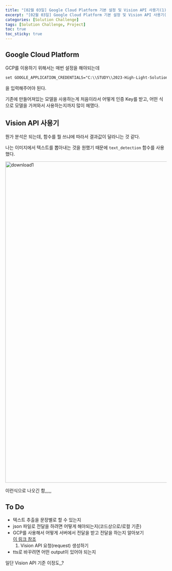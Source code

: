 ```yaml
---
title: "[02월 03일] Google Cloud Platform 기본 설정 및 Vision API 사용기(1)"
excerpt: "[02월 03일] Google Cloud Platform 기본 설정 및 Vision API 사용기(1)"
categories: [Solution Challenge]
tags: [Solution Challenge, Project]
toc: true
toc_sticky: true
---
```


## Google Cloud Platform

GCP를 이용하기 위해서는 매번 설정을 해야되는데 <br>

```txt
set GOOGLE_APPLICATION_CREDENTIALS="C:\\STUDY\\2023-High-Light-SolutionChallenge\\vision_api_key.json"
```

을 입력해주어야 된다. <br>

기존에 만들어져있는 모델을 사용하는게 처음이라서 어떻게 인증 Key를 받고, 어떤 식으로 모델을 가져와서 사용하는지까지 많이 헤맸다.

## Vision API 사용기

뭔가 분석은 되는데, 함수를 뭘 쓰냐에 따라서 결과값이 달라니는 것 같다. <br>

나는 이미지에서 텍스트를 뽑아내는 것을 원했기 때문에 `text_detection` 함수를 사용했다. <br>

<img width="1000" alt="download1" src="https://user-images.githubusercontent.com/96654391/216656307-3c2f747f-576c-4ee4-b6e9-4cf2fb2cb014.png"> <br>

이런식으로 나오긴 함,,,,, <br>

## To Do

- 텍스트 추출을 문장별로 할 수 있는지
- json 파일로 전달을 하려면 어떻게 해야되는지(코드상으로/로컬 기준)
- GCP를 사용해서 어떻게 서버에서 전달을 받고 전달을 하는지 알아보기 <br>
  [이 링크 참조](https://jeongchul.tistory.com/578) <br>
  1. Vision API 요청(request) 생성하기
- tts로 바꾸려면 어떤 output이 있어야 되는지 <br>

일단 Vision API 기준 이정도,,?
